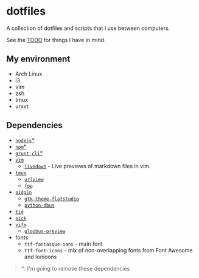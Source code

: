 # dotfiles

A collection of dotfiles and scripts that I use between computers.

See the [TODO](TODO.md) for things I have in mind.


## My environment

- Arch Linux
- i3
- vim
- zsh
- tmux
- urxvt


## Dependencies

- [`nodejs`*](https://nodejs.org/)
- [`npm`*](https://www.npmjs.com/)
- [`grunt-cli`*](http://gruntjs.com/)
- [`vim`](http://www.vim.org/)
	- [`livedown`](https://github.com/shime/vim-livedown) - Live previews of markdown files in vim.
- [`tmux`](https://github.com/tmux/tmux)
	- [`urlview`](https://github.com/sigpipe/urlview)
	- [`fpp`](https://github.com/facebook/PathPicker)
- [`pidgin`](https://pidgin.im/)
	- [`gtk-theme-flatstudio`](https://aur.archlinux.org/packages/gtk-theme-flatstudio/)
	- [`python-dbus`]()
- [`tig`](https://github.com/jonas/tig)
- [`pick`](https://github.com/thoughtbot/pick)
- [`vifm`](https://github.com/vifm/vifm)
	- [`gloobus-preview`](https://launchpad.net/gloobus-preview)
- fonts
	- `ttf-fantasque-sans` - main font
	- `ttf-font-icons` - mix of non-overlapping fonts from Font Awesome and Ionicons

> \*: I'm going to remove these dependencies
